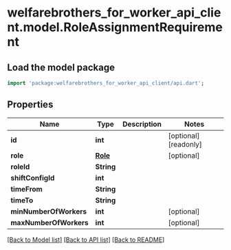 # welfarebrothers_for_worker_api_client.model.RoleAssignmentRequirement

## Load the model package
```dart
import 'package:welfarebrothers_for_worker_api_client/api.dart';
```

## Properties
Name | Type | Description | Notes
------------ | ------------- | ------------- | -------------
**id** | **int** |  | [optional] [readonly] 
**role** | [**Role**](Role.md) |  | [optional] 
**roleId** | **String** |  | 
**shiftConfigId** | **int** |  | 
**timeFrom** | **String** |  | 
**timeTo** | **String** |  | 
**minNumberOfWorkers** | **int** |  | [optional] 
**maxNumberOfWorkers** | **int** |  | [optional] 

[[Back to Model list]](../README.md#documentation-for-models) [[Back to API list]](../README.md#documentation-for-api-endpoints) [[Back to README]](../README.md)


